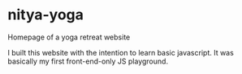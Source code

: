 # nitya-yoga
Homepage of a yoga retreat website


I built this website with the intention to learn basic javascript. It was basically my first front-end-only JS playground.
